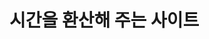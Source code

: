 # 시간을 환산해 주는 사이트



<img scr="https://user-images.githubusercontent.com/67817682/176365790-70440a24-37a8-43f0-ba4d-4435692a96d7.gif"> </img>
